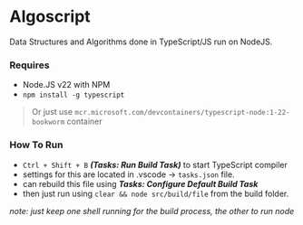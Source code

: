 # Algoscript
Data Structures and Algorithms done in TypeScript/JS run on NodeJS.

### Requires
- Node.JS v22 with NPM
- `npm install -g typescript`
> Or just use `mcr.microsoft.com/devcontainers/typescript-node:1-22-bookworm` container

### How To Run
- `Ctrl + Shift + B` ***(Tasks: Run Build Task)*** to start TypeScript compiler
- settings for this are located in .vscode -> `tasks.json` file.
- can rebuild this file using ***Tasks: Configure Default Build Task***
- then just run using `clear && node src/build/file` from the build folder.

*note: just keep one shell running for the build process, the other to run node*